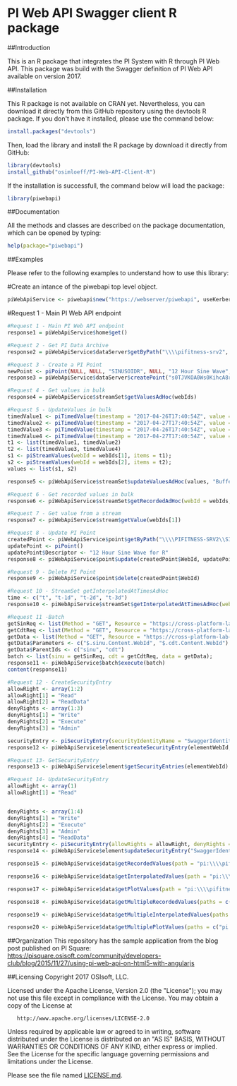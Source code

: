 PI Web API Swagger client R package
=========

##Introduction

This is an R package that integrates the PI System with R through PI Web API. This package was build with the Swagger definition of PI Web API available on version 2017. 

##Installation

This R package is not available on CRAN yet. Nevertheless, you can download it directly from this GitHub repository using the devtools R package. If you don't have it installed, please use the command below:

```r
install.packages("devtools")
```

Then, load the library and install the R package by download it directly from GitHub: 

```r
library(devtools)
install_github("osimloeff/PI-Web-API-Client-R")
```

If the installation is successfull, the command below will load the package:

```r
library(piwebapi)
```

##Documentation

All the methods and classes are described on the package documentation, which can be opened by typing:

```r
help(package="piwebapi") 
```

##Examples

Please refer to the following examples to understand how to use this library: 

#Create an intance of the piwebapi top level object.

```r
piWebApiService <- piwebapi$new("https://webserver/piwebapi", useKerberos, username, password, validateSSL, debug)
```
#Request 1 - Main PI Web API endpoint

```r
#Request 1 - Main PI Web API endpoint
response1 = piWebApiService$home$get()
```



```r
#Request 2 - Get PI Data Archive
response2 = piWebApiService$dataServer$getByPath("\\\\pifitness-srv2", "name")
```


```r
#Request 3 - Create a PI Point
newPoint <- piPoint(NULL, NULL, "SINUSOIDR", NULL, "12 Hour Sine Wave", "classic", "Float32", NULL, NULL, NULL, NULL, NULL)
response3 = piWebApiService$dataServer$createPoint("s0TJVKOA0Ws0KihcA8rM1GogUElGSVRORVNTLVNSVjI", newPoint)
```

```r
#Request 4 - Get values in bulk
response4 = piWebApiService$streamSet$getValuesAdHoc(webIds)
```



```r
#Request 5 - UpdateValues in bulk
timedValue1 <- piTimedValue(timestamp = "2017-04-26T17:40:54Z", value = 30)
timedValue2 <- piTimedValue(timestamp = "2017-04-27T17:40:54Z", value = 31)
timedValue3 <- piTimedValue(timestamp = "2017-04-26T17:40:54Z", value = 32)
timedValue4 <- piTimedValue(timestamp = "2017-04-27T17:40:54Z", value = 33)
t1 <- list(timedValue1, timedValue2)
t2 <- list(timedValue3, timedValue4)
s1 <- piStreamValues(webId = webIds[1], items = t1);
s2 <- piStreamValues(webId = webIds[2], items = t2);
values <- list(s1, s2)

response5 <- piWebApiService$streamSet$updateValuesAdHoc(values, "BufferIfPossible", "Replace");
```


```r
#Request 6 - Get recorded values in bulk
response6 <- piWebApiService$streamSet$getRecordedAdHoc(webId = webIds, startTime = "t-6h", endTime = "t")
```

```r
#Request 7 - Get value from a stream
response7 <- piWebApiService$stream$getValue(webIds[1])
```

```r
#Request 8 - Update PI Point
createdPoint <- piWebApiService$point$getByPath("\\\\PIFITNESS-SRV2\\SINUSOIDR")
updatePoint <- piPoint()
updatePoint$Descriptor <- "12 Hour Sine Wave for R"
response8 <- piWebApiService$point$update(createdPoint$WebId, updatePoint)
```




```r
#Request 9 - Delete PI Point
response9 <- piWebApiService$point$delete(createdPoint$WebId)
```





```r
#Request 10 - StreamSet getInterpolatedAtTimesAdHoc
time <- c("t", "t-1d", "t-2d", "t-3d")
response10 <- piWebApiService$streamSet$getInterpolatedAtTimesAdHoc(webId = webIds, time = time)
```



```r
#Request 11 -Batch
getSinReq <- list(Method = "GET", Resource = "https://cross-platform-lab-uc2017.osisoft.com/piwebapi/points?path=\\\\pifitness-srv2\\sinusoid")
getCdtReq <- list(Method = "GET", Resource = "https://cross-platform-lab-uc2017.osisoft.com/piwebapi/points?path=\\\\pifitness-srv2\\cdt158")
getData <- list(Method = "GET", Resource = "https://cross-platform-lab-uc2017.osisoft.com/piwebapi/streamsets/value?webid={0}&webid={1}")
getData$Parameters <- c("$.sinu.Content.WebId", "$.cdt.Content.WebId")
getData$ParentIds <- c("sinu", "cdt")
batch <- list(sinu = getSinReq, cdt = getCdtReq, data = getData);
response11 <- piWebApiService$batch$execute(batch)
content(response11)
```



```r
#Request 12 - CreateSecurityEntry
allowRight <- array(1:2)
allowRight[1] = "Read"
allowRight[2] = "ReadData"
denyRights <- array(1:3)
denyRights[1] = "Write"
denyRights[2] = "Execute"
denyRights[3] = "Admin"

securityEntry <- piSecurityEntry(securityIdentityName = "SwaggerIdentity", allowRights = as.list(allowRight), denyRights = as.list(denyRights))
response12 <- piWebApiService$element$createSecurityEntry(elementWebId, securityEntry, TRUE);
```


```r
#Request 13- GetSecurityEntry
response13 <- piWebApiService$element$getSecurityEntries(elementWebId)
```




```r
#Request 14- UpdateSecurityEntry
allowRight <- array(1)
allowRight[1] = "Read"


denyRights <- array(1:4)
denyRights[1] = "Write"
denyRights[2] = "Execute"
denyRights[3] = "Admin"
denyRights[4] = "ReadData"
securityEntry <- piSecurityEntry(allowRights = allowRight, denyRights = denyRights)
response14 <- piWebApiService$element$updateSecurityEntry("SwaggerIdentity", elementWebId, securityEntry, TRUE)
```



```r
response15 <- piWebApiService$data$getRecordedValues(path = "pi:\\\\pifitness-srv2\\sinusoid", startTime = "y-2d", endTime = "t")
```


```r
response16 <- piWebApiService$data$getInterpolatedValues(path = "pi:\\\\pifitness-srv2\\sinusoid", startTime = "y-2d", endTime = "t", interval = "1h")
```

```r
response17 <- piWebApiService$data$getPlotValues(path = "pi:\\\\pifitness-srv2\\sinusoid", startTime = "y-2d", endTime = "t", intervals = 30)
```

```r
response18 <- piWebApiService$data$getMultipleRecordedValues(paths = c("pi:\\\\pifitness-srv2\\sinusoid", "pi:\\\\pifitness-srv2\\sinusoidu"), startTime = "y-2d", endTime = "t")
```

```r
response19 <- piWebApiService$data$getMultipleInterpolatedValues(paths = c("pi:\\\\pifitness-srv2\\sinusoid", "pi:\\\\pifitness-srv2\\sinusoidu"), startTime = "y-2d", endTime = "t", interval = "1h")
```

```r
response20 <- piWebApiService$data$getMultiplePlotValues(paths = c("pi:\\\\pifitness-srv2\\sinusoid", "pi:\\\\pifitness-srv2\\sinusoidu"), startTime = "y-2d", endTime = "t", intervals = 30)
```





##Organization
This repository has the sample application from the blog post published on PI Square:
https://pisquare.osisoft.com/community/developers-club/blog/2015/11/27/using-pi-web-api-on-html5-with-angularjs


##Licensing
Copyright 2017 OSIsoft, LLC.

   Licensed under the Apache License, Version 2.0 (the "License");
   you may not use this file except in compliance with the License.
   You may obtain a copy of the License at

       http://www.apache.org/licenses/LICENSE-2.0

   Unless required by applicable law or agreed to in writing, software
   distributed under the License is distributed on an "AS IS" BASIS,
   WITHOUT WARRANTIES OR CONDITIONS OF ANY KIND, either express or implied.
   See the License for the specific language governing permissions and
   limitations under the License.
   
Please see the file named [LICENSE.md](LICENSE.md).
